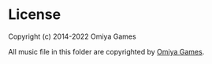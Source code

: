# License

Copyright (c) 2014-2022 Omiya Games

All music file in this folder are copyrighted by [Omiya Games](https://omiyagames.com).
